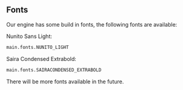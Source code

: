 ## Fonts
Our engine has some build in fonts, the following fonts are available:

Nunito Sans Light:
```python
main.fonts.NUNITO_LIGHT
```
Saira Condensed Extrabold:
```python
main.fonts.SAIRACONDENSED_EXTRABOLD
```

There will be more fonts available in the future.
